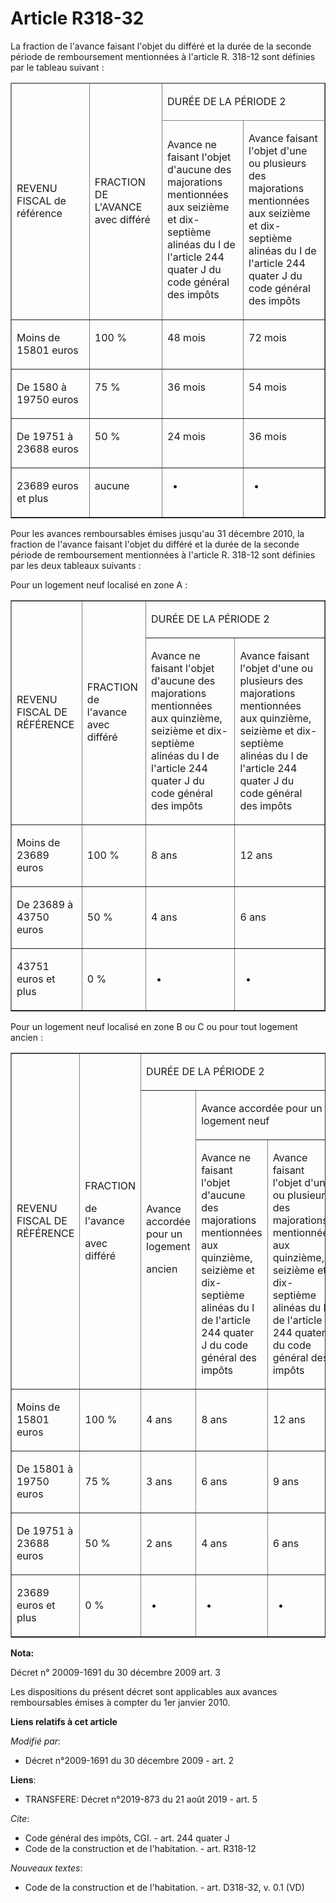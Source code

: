 # Article R318-32

La fraction de l'avance faisant l'objet du différé et la durée de la seconde période de remboursement mentionnées à l'article
R. 318-12 sont définies par le tableau suivant : 
<table cellspacing="1" border="1" cellpadding="0">
  <thead>
    <tr>
      <td rowspan="2" width="117">

REVENU FISCAL de référence 

</td>
      <td width="104" rowspan="2">

FRACTION DE L'AVANCE avec différé 

</td>
      <td width="234" colspan="2">

DURÉE DE LA PÉRIODE 2 

</td>
    </tr>
    <tr>
      <td width="117">

Avance ne faisant l'objet d'aucune des majorations mentionnées aux seizième et dix-septième alinéas du I de l'article 244
quater J du code général des impôts 

</td>
      <td width="117">

Avance faisant l'objet d'une ou plusieurs des majorations mentionnées aux seizième et dix-septième alinéas du I de l'article
244 quater J du code général des impôts 

</td>
    </tr>
  </thead>
  <tbody>
    <tr>
      <td valign="top">

Moins de 15801 euros 

</td>
      <td valign="top">

100 % 

</td>
      <td valign="top">

48 mois 

</td>
      <td valign="top">

72 mois 

</td>
    </tr>
    <tr>
      <td valign="top">

De 1580 à 19750 euros 

</td>
      <td valign="top">

75 % 

</td>
      <td valign="top">

36 mois 

</td>
      <td valign="top">

54 mois 

</td>
    </tr>
    <tr>
      <td valign="top">

De 19751 à 23688 euros 

</td>
      <td valign="top">

50 % 

</td>
      <td valign="top">

24 mois 

</td>
      <td valign="top">

36 mois 

</td>
    </tr>
    <tr>
      <td valign="top">

23689 euros et plus 

</td>
      <td valign="top">

aucune

</td>
      <td valign="top">

-

</td>
      <td valign="top">

-

</td>
    </tr>
  </tbody>
</table>

Pour les avances remboursables émises jusqu'au  31 décembre 2010, la fraction de l'avance faisant l'objet du différé et la
durée de la seconde période de remboursement mentionnées à l'article R. 318-12 sont définies par les deux tableaux
suivants : 

Pour un logement neuf localisé en zone A : 

<table cellpadding="0" border="1">
  <tbody>
    <tr>
      <td rowspan="2">

REVENU FISCAL DE RÉFÉRENCE 

</td>
      <td rowspan="2">

FRACTION de l'avance avec différé 

</td>
      <td colspan="2">

DURÉE DE LA PÉRIODE 2 

</td>
    </tr>
    <tr>
      <td>

Avance ne faisant l'objet d'aucune des majorations mentionnées aux quinzième, seizième et dix-septième alinéas du I de
l'article 244 quater J du code général des impôts 

</td>
      <td>

Avance faisant l'objet d'une ou plusieurs des majorations mentionnées aux quinzième, seizième et dix-septième alinéas du I de
l'article 244 quater J du code général des impôts 

</td>
    </tr>
    <tr>
      <td>

Moins de 23689 euros 

</td>
      <td>

100 % 

</td>
      <td>

8 ans 

</td>
      <td>

12 ans 

</td>
    </tr>
    <tr>
      <td>

De 23689 à 43750 euros 

</td>
      <td>

50 % 

</td>
      <td>

4 ans 

</td>
      <td>

6 ans 

</td>
    </tr>
    <tr>
      <td>

43751 euros et plus 

</td>
      <td>

0 %

</td>
      <td>

-

</td>
      <td>

-

</td>
    </tr>
  </tbody>
</table>

Pour un logement neuf localisé en zone B ou C ou pour tout logement ancien : 

<table cellpadding="0" border="1">
  <tbody>
    <tr>
      <td rowspan="3">

REVENU FISCAL DE RÉFÉRENCE 

</td>
      <td rowspan="3">

FRACTION 

de l'avance 

avec différé 

</td>
      <td colspan="3">

DURÉE DE LA PÉRIODE 2 

</td>
    </tr>
    <tr>
      <td rowspan="2">

Avance accordée pour un logement 

ancien 

</td>
      <td colspan="2">

Avance accordée pour un logement neuf 

</td>
    </tr>
    <tr>
      <td>

Avance ne faisant l'objet d'aucune des majorations mentionnées aux quinzième, seizième et dix-septième alinéas du I de
l'article 244 quater J du code général des impôts 

</td>
      <td>

Avance faisant l'objet d'une ou plusieurs des majorations mentionnées aux quinzième, seizième et dix-septième alinéas du I de
l'article 244 quater J du code général des impôts 

</td>
    </tr>
    <tr>
      <td>

Moins de 15801 euros 

</td>
      <td>

100 % 

</td>
      <td>

4 ans 

</td>
      <td>

8 ans 

</td>
      <td>

12 ans 

</td>
    </tr>
    <tr>
      <td>

De 15801 à 19750 euros 

</td>
      <td>

75 % 

</td>
      <td>

3 ans 

</td>
      <td>

6 ans 

</td>
      <td>

9 ans 

</td>
    </tr>
    <tr>
      <td>

De 19751 à 23688 euros 

</td>
      <td>

50 % 

</td>
      <td>

2 ans 

</td>
      <td>

4 ans 

</td>
      <td>

6 ans 

</td>
    </tr>
    <tr>
      <td>

23689 euros et plus 

</td>
      <td>

0 %

</td>
      <td>

-

</td>
      <td>

-

</td>
      <td>

-

</td>
    </tr>
  </tbody>
</table>

**Nota:**

Décret n° 20009-1691 du 30 décembre 2009 art. 3

Les dispositions du présent décret sont applicables aux avances remboursables émises à compter du 1er janvier 2010.

**Liens relatifs à cet article**

_Modifié par_:

  - Décret n°2009-1691 du 30 décembre 2009 - art. 2

**Liens**:

  - TRANSFERE: Décret n°2019-873 du 21 août 2019 - art. 5

_Cite_:

  - Code général des impôts, CGI. - art. 244 quater J
  - Code de la construction et de l'habitation. - art. R318-12

_Nouveaux textes_:

  - Code de la construction et de l'habitation. - art. D318-32, v. 0.1 (VD)
